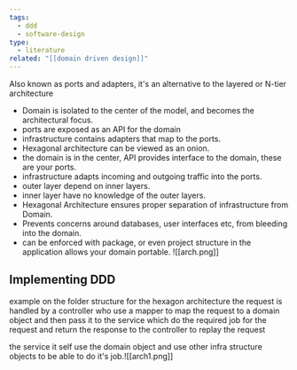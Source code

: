 ```yaml
---
tags:
  - ddd
  - software-design
type:
  - literature
related: "[[domain driven design]]"
---
```


Also known as ports and adapters, it's an alternative to the layered or N-tier architecture

- Domain is isolated to the center of the model, and becomes the architectural focus.
- ports are exposed as an API for the domain
- infrastructure contains adapters that map to the ports.
- Hexagonal architecture can be viewed as an onion.
- the domain is in the center, API provides interface to the domain, these are your ports.
- infrastructure adapts incoming and outgoing traffic into the ports.
- outer layer depend on inner layers.
- inner layer have no knowledge of the outer layers.
- Hexagonal Architecture ensures proper separation of infrastructure from Domain.
- Prevents concerns around databases, user interfaces etc, from bleeding into the domain.
- can be enforced with package, or even project structure in the application allows your domain portable.
![[arch.png]]
## Implementing DDD

example on the folder structure for the hexagon architecture
the request is handled by a controller who use a mapper to map the request to a domain object and then pass it to the service which do the required job for the request and return the response to the controller to replay the request

the service it self use the domain object and use other infra structure objects to be able to do it's job.![[arch1.png]]